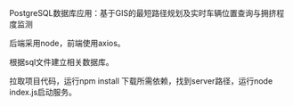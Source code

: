 PostgreSQL数据库应用：基于GIS的最短路径规划及实时车辆位置查询与拥挤程度监测

后端采用node，前端使用axios。

根据sql文件建立相关数据库。

拉取项目代码，运行npm install 下载所需依赖，找到server路径，运行node index.js启动服务。
